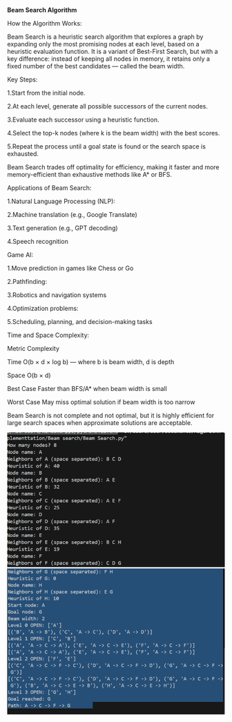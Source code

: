 **Beam Search Algorithm**





How the Algorithm Works:



Beam Search is a heuristic search algorithm that explores a graph by expanding only the most promising nodes at each level, based on a heuristic evaluation function. It is a variant of Best-First Search, but with a key difference: instead of keeping all nodes in memory, it retains only a fixed number of the best candidates — called the beam width.





Key Steps:



1.Start from the initial node.



2.At each level, generate all possible successors of the current nodes.



3.Evaluate each successor using a heuristic function.



4.Select the top-k nodes (where k is the beam width) with the best scores.



5.Repeat the process until a goal state is found or the search space is exhausted.





Beam Search trades off optimality for efficiency, making it faster and more memory-efficient than exhaustive methods like A\* or BFS.



Applications of Beam Search:



1.Natural Language Processing (NLP):



2.Machine translation (e.g., Google Translate)



3.Text generation (e.g., GPT decoding)



4.Speech recognition



Game AI:



1.Move prediction in games like Chess or Go



2.Pathfinding:



3.Robotics and navigation systems



4.Optimization problems:



5.Scheduling, planning, and decision-making tasks





Time and Space Complexity:



Metric	        Complexity



Time	        O(b × d × log b) — where b is beam width, d is depth



Space	        O(b × d)



Best Case	Faster than BFS/A\* when beam width is small



Worst Case	May miss optimal solution if beam width is too narrow





Beam Search is not complete and not optimal, but it is highly efficient for large search spaces when approximate solutions are acceptable.

![alt text](image.png)
![alt text](image-1.png)